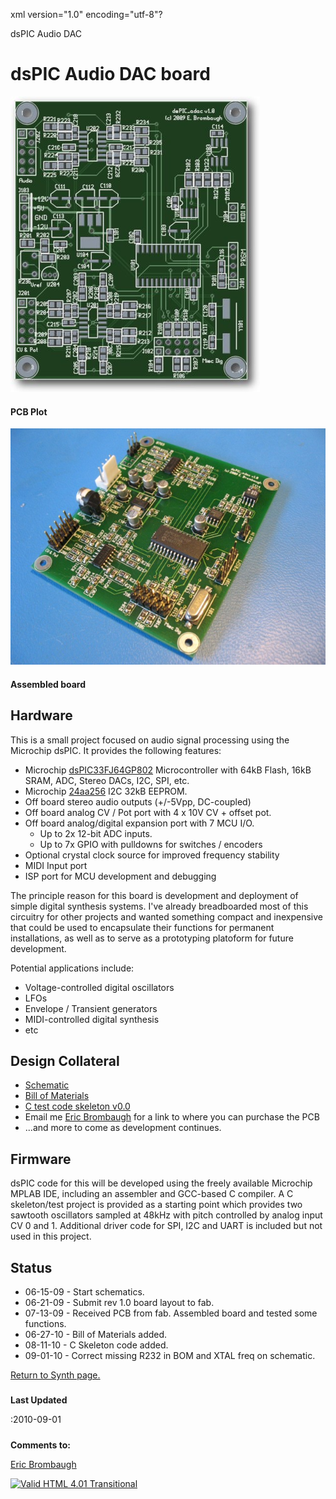 xml version="1.0" encoding="utf-8"?



dsPIC Audio DAC



# dsPIC Audio DAC board


![dsPIC Audio DAC PCB](dsPIC_adac.jpg)


#### PCB Plot


![dsPIC Audio DAC assembled](dsPIC_adac_assembled.jpg)


#### Assembled board


## Hardware


This is a small project focused on audio signal processing using the Microchip dsPIC.
It provides the following features:

* Microchip [dsPIC33FJ64GP802](http://www.microchip.com/wwwproducts/Devices.aspx?dDocName=en532310) Microcontroller with 64kB Flash, 16kB SRAM, ADC, Stereo DACs, I2C, SPI, etc.
* Microchip [24aa256](http://www.microchip.com/wwwproducts/Devices.aspx?dDocName=en010785) I2C 32kB EEPROM.
* Off board stereo audio outputs (+/-5Vpp, DC-coupled)
* Off board analog CV / Pot port with 4 x 10V CV + offset pot.
* Off board analog/digital expansion port with 7 MCU I/O.
	+ Up to 2x 12-bit ADC inputs.
	+ Up to 7x GPIO with pulldowns for switches / encoders
* Optional crystal clock source for improved frequency stability
* MIDI Input port
* ISP port for MCU development and debugging


The principle reason for this board is development and deployment of simple digital synthesis systems. I've already
breadboarded most of this circuitry for other projects and wanted something compact and inexpensive that could
be used to encapsulate their functions for permanent installations, as well as to serve as a prototyping
platoform for future development.


Potential applications include:


* Voltage-controlled digital oscillators
* LFOs
* Envelope / Transient generators
* MIDI-controlled digital synthesis
* etc


## Design Collateral


* [Schematic](dsPIC_adac_pg1-2.pdf)
* [Bill of Materials](bom_sorted.pdf)
* [C test code skeleton v0.0](dsPIC_adac_cskel_v0.0.zip)
* Email me [Eric Brombaugh](mailto:ebrombaugh1@cox.net) for a link to where you can purchase the PCB
* ...and more to come as development continues.


## Firmware


dsPIC code for this will be developed using the freely available Microchip MPLAB IDE, including an assembler
and GCC-based C compiler. A C skeleton/test project is provided as a starting
point which provides two sawtooth oscillators sampled at 48kHz with pitch
controlled by analog input CV 0 and 1. Additional driver code for SPI, I2C and
UART is included but not used in this project.


## Status


* 06-15-09 - Start schematics.
* 06-21-09 - Submit rev 1.0 board layout to fab.
* 07-13-09 - Received PCB from fab. Assembled board and tested some functions.
* 06-27-10 - Bill of Materials added.
* 08-11-10 - C Skeleton code added.
* 09-01-10 - Correct missing R232 in BOM and XTAL freq on schematic.


[Return to Synth page.](../index.html)
##### 
**Last Updated**


:2010-09-01
##### 
**Comments to:**


[Eric Brombaugh](mailto:ebrombaugh1@cox.net)

[![Valid HTML 4.01 Transitional](http://www.w3.org/Icons/valid-html401)](http://validator.w3.org/check?uri=referer)







